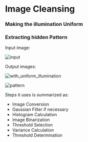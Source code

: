 # Image Cleansing
### Making the illumination Uniform
### Extracting hidden Pattern

Input image:

![input](https://github.com/bishwa221/image_cleansing/assets/94813630/e733b62e-a208-4512-a0df-da468a4d2a6f)


Output images:

![with_uniform_illumination](https://github.com/bishwa221/image_cleansing/assets/94813630/d19315e0-6f77-47dd-a078-fad97365f547)


![pattern](https://github.com/bishwa221/image_cleansing/assets/94813630/529d67bd-3ae4-4b10-acdf-cbde59e9663c)


Steps it uses is summarized as:

 - Image Conversion
 - Gaussian Filter if necessary
 - Histogram Calculation
 - Image Binarization
 - Threshold Selection
 - Variance Calculation
 - Threshold Determination
